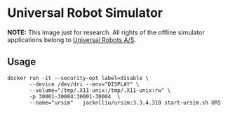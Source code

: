 # Universal Robot Simulator

**NOTE:** This image just for research. All rights of the offline simulator applications belong to [Universal Robots A/S](https://www.universal-robots.com).


## Usage
```
docker run -it --security-opt label=disable \
       --device /dev/dri --env="DISPLAY" \
       --volume="/tmp/.X11-unix:/tmp/.X11-unix:rw" \
       -p 30001-30004:30001-30004  \
       --name="ursim"   jacknlliu/ursim:3.3.4.310 start-ursim.sh UR5
```
